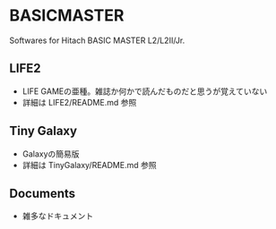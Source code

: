# BASICMASTER

Softwares for Hitach BASIC MASTER L2/L2II/Jr.

## LIFE2

- LIFE GAMEの亜種。雑誌か何かで読んだものだと思うが覚えていない
- 詳細は LIFE2/README.md 参照

## Tiny Galaxy

- Galaxyの簡易版
- 詳細は TinyGalaxy/README.md 参照

## Documents

- 雑多なドキュメント
